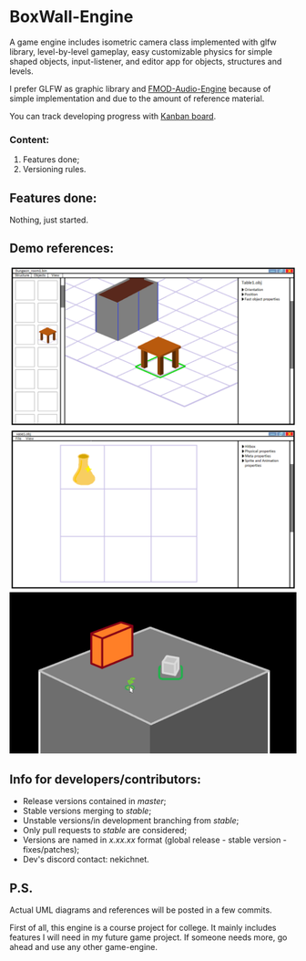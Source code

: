 # BoxWall-Engine

A game engine includes isometric camera class implemented with glfw library, level-by-level gameplay, easy customizable physics for simple shaped objects, input-listener, and editor app for objects, structures and levels.

I prefer GLFW as graphic library and [FMOD-Audio-Engine](https://github.com/rosshoyt/FMOD-Audio-Engine) because of simple implementation and due to the amount of reference material.

You can track developing progress with [Kanban board](https://evstropov.kaiten.ru/space/538381/boards).

### Content: 

1. Features done;
2. Versioning rules.

## Features done:

Nothing, just started.

## Demo references:

![Structures constructor](Demo%20references/11_02_редактор_структур.png "Structures constructor")
![Objects editor](Demo%20references/11_02_редактор_объектов.png "Objects editor")
![Engine test demo](Demo%20references/11_02_демо_движка.png "Engine test")

## Info for developers/contributors:
- Release versions contained in *master*;
- Stable versions merging to *stable*;
- Unstable versions/in development branching from *stable*;
- Only pull requests to *stable* are considered;
- Versions are named in *x.xx.xx* format
  (global release - stable version - fixes/patches);
- Dev's discord contact: nekichnet.

## P.S.
Actual UML diagrams and references will be posted in a few commits.

First of all, this engine is a course project for college. It mainly includes features I will need in my future game project. If someone needs more, go ahead and use any other game-engine.
